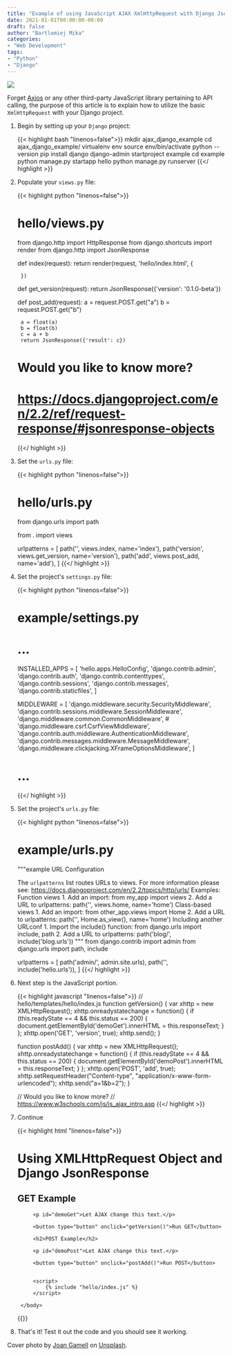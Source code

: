 ```yaml
---
title: "Example of using JavaScript AJAX XmlHttpRequest with Django JsonResponse view"
date: 2021-01-01T00:00:00-00:00
draft: false
author: "Bartlomiej Mika"
categories:
- "Web Development"
tags:
- "Python"
- "Django"
---
```


![](/img/2020/08/28/joan-gamell-ZS67i1HLllo-unsplash.jpg)

Forget [Axios](https://github.com/axios/axios) or any other third-party JavaScript library pertaining to API calling, the purpose of this article is to explain how to utilize the basic ``XmlHttpRequest`` with your Django project.

<!--more-->

1. Begin by setting up your ``Django`` project:

    {{< highlight bash "linenos=false">}}
    mkdir ajax_django_example
    cd ajax_django_example/
    virtualenv env
    source env/bin/activate
    python --version
    pip install django
    django-admin startproject example
    cd example
    python manage.py startapp hello
    python manage.py runserver
    {{</ highlight >}}

2. Populate your ``views.py`` file:

    {{< highlight python "linenos=false">}}
    # hello/views.py
    from django.http import HttpResponse
    from django.shortcuts import render
    from django.http import JsonResponse


    def index(request):
        return render(request, 'hello/index.html', {

        })

    def get_version(request):
        return JsonResponse({'version': '0.1.0-beta'})

    def post_add(request):
        a = request.POST.get("a")
        b = request.POST.get("b")

        a = float(a)
        b = float(b)
        c = a + b
        return JsonResponse({'result': c})

    # Would you like to know more?
    # https://docs.djangoproject.com/en/2.2/ref/request-response/#jsonresponse-objects
    {{</ highlight >}}

3. Set the ``urls.py`` file:

    {{< highlight python "linenos=false">}}
    # hello/urls.py
    from django.urls import path

    from . import views

    urlpatterns = [
        path('', views.index, name='index'),
        path('version', views.get_version, name='version'),
        path('add', views.post_add, name='add'),
    ]
    {{</ highlight >}}

4. Set the project's ``settings.py`` file:

    {{< highlight python "linenos=false">}}
    # example/settings.py

    # ...

    INSTALLED_APPS = [
        'hello.apps.HelloConfig',
        'django.contrib.admin',
        'django.contrib.auth',
        'django.contrib.contenttypes',
        'django.contrib.sessions',
        'django.contrib.messages',
        'django.contrib.staticfiles',
    ]

    MIDDLEWARE = [
        'django.middleware.security.SecurityMiddleware',
        'django.contrib.sessions.middleware.SessionMiddleware',
        'django.middleware.common.CommonMiddleware',
        # 'django.middleware.csrf.CsrfViewMiddleware',
        'django.contrib.auth.middleware.AuthenticationMiddleware',
        'django.contrib.messages.middleware.MessageMiddleware',
        'django.middleware.clickjacking.XFrameOptionsMiddleware',
    ]

    # ...
    {{</ highlight >}}

5. Set the project's ``urls.py`` file:

    {{< highlight python "linenos=false">}}
    # example/urls.py
    """example URL Configuration

    The `urlpatterns` list routes URLs to views. For more information please see:
    https://docs.djangoproject.com/en/2.2/topics/http/urls/
    Examples:
    Function views
        1. Add an import:  from my_app import views
        2. Add a URL to urlpatterns:  path('', views.home, name='home')
    Class-based views
        1. Add an import:  from other_app.views import Home
        2. Add a URL to urlpatterns:  path('', Home.as_view(), name='home')
    Including another URLconf
        1. Import the include() function: from django.urls import include, path
        2. Add a URL to urlpatterns:  path('blog/', include('blog.urls'))
    """
    from django.contrib import admin
    from django.urls import path, include

    urlpatterns = [
        path('admin/', admin.site.urls),
        path('', include('hello.urls')),
    ]
    {{</ highlight >}}

6. Next step is the JavaScript portion.

    {{< highlight javascript "linenos=false">}}
    // hello/templates/hello/index.js
    function getVersion() {
        var xhttp = new XMLHttpRequest();
        xhttp.onreadystatechange = function() {
            if (this.readyState == 4 && this.status == 200) {
                document.getElementById('demoGet').innerHTML = this.responseText;
            }
        };
        xhttp.open('GET', 'version', true);
        xhttp.send();
    }

    function postAdd() {
        var xhttp = new XMLHttpRequest();
        xhttp.onreadystatechange = function() {
            if (this.readyState == 4 && this.status == 200) {
                document.getElementById('demoPost').innerHTML = this.responseText;
            }
        };
        xhttp.open('POST', 'add', true);
        xhttp.setRequestHeader("Content-type", "application/x-www-form-urlencoded");
        xhttp.send("a=1&b=2");
    }

    // Would you like to know more?
    // https://www.w3schools.com/js/js_ajax_intro.asp
    {{</ highlight >}}

7. Continue

    {{< highlight html "linenos=false">}}
    <!-- hello/templates/hello/index.html -->
    <!DOCTYPE html>
    <html>
        <body>
            <h1>Using XMLHttpRequest Object and Django JsonResponse</h1>
            <h2>GET Example</h2>

            <p id="demoGet">Let AJAX change this text.</p>

            <button type="button" onclick="getVersion()">Run GET</button>

            <h2>POST Example</h2>

            <p id="demoPost">Let AJAX change this text.</p>

            <button type="button" onclick="postAdd()">Run POST</button>


            <script>
                {% include "hello/index.js" %}
            </script>

        </body>
    </html>
    {{</ highlight >}}

8. That's it! Test it out the code and you should see it working.

Cover photo by [Joan Gamell](https://unsplash.com/@gamell) on [Unsplash](https://unsplash.com).
